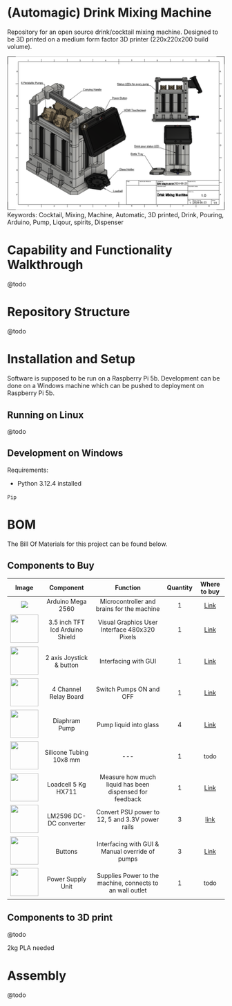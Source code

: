 # (Automagic) Drink Mixing Machine
Repository for an open source drink/cocktail mixing machine. Designed to be 3D printed on a medium form factor 3D printer (220x220x200 build volume).



<!-- ![image](images/early_render.png) -->
<img src="Resources/drawings/drawing.png" > 
Keywords: Cocktail, Mixing, Machine, Automatic, 3D printed, Drink, Pouring, Arduino, Pump, Liqour, spirits, Dispenser


# Capability and Functionality Walkthrough
@todo

# Repository Structure
@todo

# Installation and Setup
Software is supposed to be run on a Raspberry Pi 5b. Development can be done on a Windows machine which can be pushed to deployment on Raspberry Pi 5b.

## Running on Linux
@todo

## Development on Windows

Requirements:
* Python 3.12.4 installed

```Pip```

# BOM
The Bill Of Materials for this project can be found below. 

## Components to Buy
| Image | Component | Function    | Quantity    | Where to buy |
| :---:   | :---: | :---: | :---: |  :---: |
|  <img src="Resources/component_images/arduino_mega.png" width="65"> | Arduino Mega 2560| Microcontroller and brains for the machine | 1 |   [Link](https://www.amazon.com/ARDUINO-MEGA-2560-REV3-A000067/dp/B0046AMGW0/ref=sr_1_1_sspa?keywords=arduino+mega&qid=1688582569&sr=8-1-spons&sp_csd=d2lkZ2V0TmFtZT1zcF9hdGY&psc=1) |
|  <img src="Resources/component_images/tft_lcd.png" width="65" height="65"> | 3.5 inch TFT lcd Arduino Shield| Visual Graphics User Interface 480x320 Pixels | 1 |   [Link](https://www.amazon.com/Hosyond-480X320-Display-Compatible-Mega2560/dp/B0B5ML6R5L/ref=sr_1_3?keywords=arduino+3.5+inch+tft+lcd+display+touch+screen+uno+r3+board+p&qid=1688582762&sprefix=tft+lcd+3.5%2Caps%2C178&sr=8-3) |
|  <img src="Resources/component_images/joystick.png" width="65" height="65"> | 2 axis Joystick & button | Interfacing with GUI | 1 |   [Link](https://www.amazon.com/DIYables-Joystick-Arduino-ESP8266-Raspberry/dp/B0BPGRN48J/ref=sr_1_3?keywords=arduino+joystick&qid=1688582840&sprefix=arduino+joyst%2Caps%2C173&sr=8-3) |
|  <img src="Resources/component_images/4chn_relay.png" width="65" height="65"> | 4 Channel Relay Board | Switch Pumps ON and OFF | 1 |  [Link](https://www.amazon.com/HiLetgo-Channel-OPTO-Isolated-Support-Trigger/dp/B00LW2G7V6/ref=sr_1_1_sspa?keywords=4+channel+relay+module+12v&qid=1688582905&sprefix=relay+4+ch%2Caps%2C177&sr=8-1-spons&sp_csd=d2lkZ2V0TmFtZT1zcF9hdGY&psc=1) |
|  <img src="Resources/component_images/diaphram_pump.png" width="65" height="65"> | Diaphram Pump | Pump liquid into glass | 4 |  [Link](https://www.amazon.com/Gikfun-Aquarium-Cooled-Diaphragm-EK1856/dp/B0744FWNFR/ref=sxin_17_pa_sp_search_thematic_sspa?content-id=amzn1.sym.749943ff-94bd-4679-8f03-3b5488f65fae%3Aamzn1.sym.749943ff-94bd-4679-8f03-3b5488f65fae&cv_ct_cx=12v+diaphragm+pump&keywords=12v+diaphragm+pump&pd_rd_i=B0744FWNFR&pd_rd_r=19751b0d-c8ad-42c9-bfed-f24ed475ad50&pd_rd_w=3Kpnu&pd_rd_wg=Ovpfx&pf_rd_p=749943ff-94bd-4679-8f03-3b5488f65fae&pf_rd_r=MY901Q6J3KKBB5CFV43T&qid=1688582971&sbo=RZvfv%2F%2FHxDF%2BO5021pAnSA%3D%3D&sprefix=12v+diap%2Caps%2C172&sr=1-4-2b34d040-5c83-4b7f-ba01-15975dfb8828-spons&sp_csd=d2lkZ2V0TmFtZT1zcF9zZWFyY2hfdGhlbWF0aWM&psc=1) |
|  <img src="Resources/early_render.png" width="65" height="65"> | Silicone Tubing 10x8 mm | --- | 1 |  todo |
|  <img src="Resources/component_images/loadcell.png" width="65" height="65"> | Loadcell 5 Kg HX711 | Measure how much liquid has been dispensed for feedback | 1 |  [Link](https://www.amazon.com/Digital-Weighing-Arduino-Portable-Electronic/dp/B09K7G3477/ref=sr_1_1_sspa?crid=I0D8OYKD2RLQ&keywords=5kg+load+cell&qid=1688583078&sprefix=5kg+loadcel%2Caps%2C175&sr=8-1-spons&sp_csd=d2lkZ2V0TmFtZT1zcF9hdGY&psc=1) |
|  <img src="Resources/component_images/dcdc.png" width="65" height="65"> | LM2596 DC-DC converter | Convert PSU power to 12, 5 and 3.3V power rails | 3 |  [link](https://www.amazon.com/Regulator-Adjustable-Converter-Electronic-Stabilizer/dp/B07PDGG84B/ref=sr_1_3?keywords=lm2596+dc-dc+buck+converter&qid=1688583162&sprefix=lm25%2Caps%2C172&sr=8-3) |
|  <img src="Resources/component_images/button.png" width="65" height="65"> | Buttons | Interfacing with GUI & Manual override of pumps | 3 |  [Link](https://www.amazon.com/WOWOONE-12x12x7-3-Tactile-Momentary-Assortment/dp/B08JLWTQ3C/ref=sr_1_1_sspa?crid=BQF6J5BHRU95&keywords=arduino+button&qid=1688583248&sprefix=arduino+butto%2Caps%2C171&sr=8-1-spons&sp_csd=d2lkZ2V0TmFtZT1zcF9hdGY&psc=1) |
|  <img src="Resources/early_render.png" width="65" height="65"> | Power Supply Unit | Supplies Power to the machine, connects to an wall outlet | 1 |  todo |


## Components to 3D print
@todo

2kg PLA needed

# Assembly
@todo
